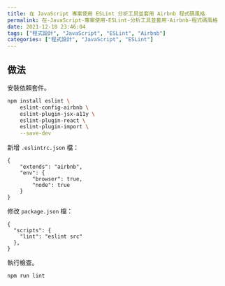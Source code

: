 ```yaml
---
title: 在 JavaScript 專案使用 ESLint 分析工具並套用 Airbnb 程式碼風格
permalink: 在-JavaScript-專案使用-ESLint-分析工具並套用-Airbnb-程式碼風格
date: 2021-12-18 23:46:04
tags: ["程式設計", "JavaScript", "ESLint", "Airbnb"]
categories: ["程式設計", "JavaScript", "ESLint"]
---
```


## 做法

安裝依賴套件。

```BASH
npm install eslint \
    eslint-config-airbnb \
    eslint-plugin-jsx-a11y \
    eslint-plugin-react \
    eslint-plugin-import \
    --save-dev
```

新增 `.eslintrc.json` 檔：

```JS
{
    "extends": "airbnb",
    "env": {
        "browser": true,
        "node": true
    }
}
```

修改 `package.json` 檔：

```JS
{
  "scripts": {
    "lint": "eslint src"
  },
}
```

執行檢查。

```BASH
npm run lint
```
